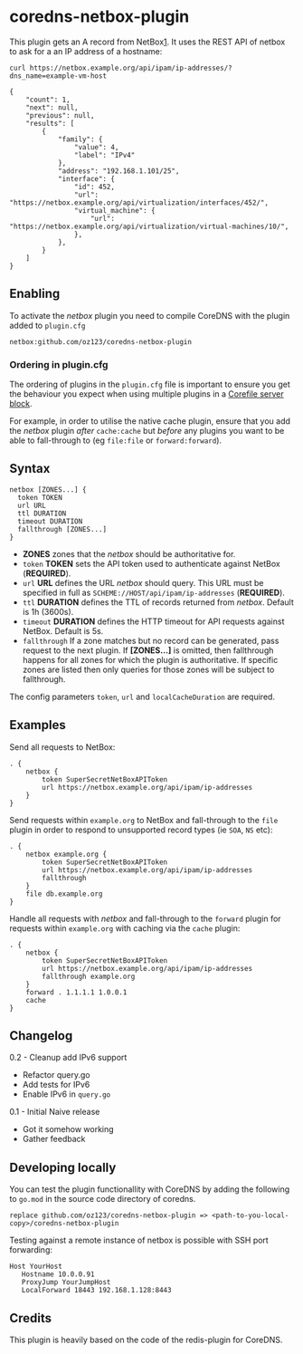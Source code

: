 # coredns-netbox-plugin

This plugin gets an A record from NetBox[1]. It uses the REST API of netbox
to ask for a an IP address of a hostname:

```
curl https://netbox.example.org/api/ipam/ip-addresses/?dns_name=example-vm-host

{
    "count": 1,
    "next": null,
    "previous": null,
    "results": [
        {
            "family": {
                "value": 4,
                "label": "IPv4"
            },
            "address": "192.168.1.101/25",
            "interface": {
                "id": 452,
                "url": "https://netbox.example.org/api/virtualization/interfaces/452/",
                "virtual_machine": {
                    "url": "https://netbox.example.org/api/virtualization/virtual-machines/10/",
                },
            },
        }
    ]
}
```

## Enabling

To activate the *netbox* plugin you need to compile CoreDNS with the plugin added
to `plugin.cfg`

```
netbox:github.com/oz123/coredns-netbox-plugin
```

### Ordering in plugin.cfg

The ordering of plugins in the `plugin.cfg` file is important to ensure you
get the behaviour you expect when using multiple plugins in a
[Corefile server block][2].

For example, in order to utilise the native cache plugin, ensure that you add
the *netbox* plugin _after_ `cache:cache` but _before_ any plugins you want to
be able to fall-through to (eg `file:file` or `forward:forward`).

## Syntax

```
netbox [ZONES...] {
  token TOKEN
  url URL
  ttl DURATION
  timeout DURATION
  fallthrough [ZONES...]
}
```

* **ZONES** zones that the *netbox* should be authoritative for.
* `token` **TOKEN** sets the API token used to authenticate against NetBox
  (**REQUIRED**).
* `url` **URL** defines the URL *netbox* should query. This URL must be
  specified in full as `SCHEME://HOST/api/ipam/ip-addresses` (**REQUIRED**).
* `ttl` **DURATION** defines the TTL of records returned from *netbox*. Default
  is 1h (3600s).
* `timeout` **DURATION** defines the HTTP timeout for API requests against
  NetBox. Default is 5s.
* `fallthrough` If a zone matches but no record can be generated, pass request
to the next plugin. If **[ZONES…]** is omitted, then fallthrough happens for
all zones for which the plugin is authoritative. If specific zones are listed
then only queries for those zones will be subject to fallthrough.

The config parameters `token`, `url` and `localCacheDuration` are required.

## Examples

Send all requests to NetBox:

```
. {
    netbox {
        token SuperSecretNetBoxAPIToken
        url https://netbox.example.org/api/ipam/ip-addresses
    }
}
```

Send requests within `example.org` to NetBox and fall-through to the `file`
plugin in order to respond to unsupported record types (ie `SOA`, `NS` etc):

```
. {
    netbox example.org {
        token SuperSecretNetBoxAPIToken
        url https://netbox.example.org/api/ipam/ip-addresses
        fallthrough
    }
    file db.example.org
}

```

Handle all requests with *netbox* and fall-through to the `forward`
plugin for requests within `example.org` with caching via the `cache` plugin:

```
. {
    netbox {
        token SuperSecretNetBoxAPIToken
        url https://netbox.example.org/api/ipam/ip-addresses
        fallthrough example.org
    }
    forward . 1.1.1.1 1.0.0.1
    cache
}
```

## Changelog

0.2 - Cleanup add IPv6 support
 
 * Refactor query.go
 * Add tests for IPv6
 * Enable IPv6 in ``query.go``

0.1 - Initial Naive release

 * Got it somehow working 
 * Gather feedback
## Developing locally

You can test the plugin functionallity with CoreDNS by adding the following to
`go.mod` in the source code directory of coredns.

```
replace github.com/oz123/coredns-netbox-plugin => <path-to-you-local-copy>/coredns-netbox-plugin
```

Testing against a remote instance of netbox is possible with SSH port forwarding:

```
Host YourHost
   Hostname 10.0.0.91
   ProxyJump YourJumpHost
   LocalForward 18443 192.168.1.128:8443
```

## Credits

This plugin is heavily based on the code of the redis-plugin for CoreDNS.


[1]: https://netbox.readthedocs.io/en/stable/
[2]: https://coredns.io/manual/toc/#server-blocks

